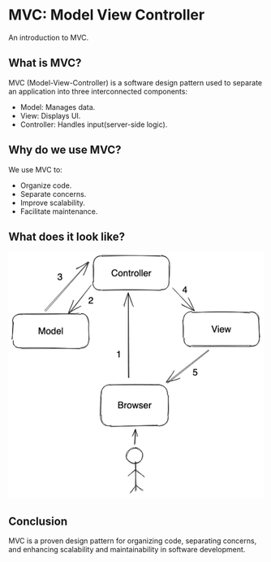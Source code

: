 # MVC: Model View Controller
An introduction to MVC.

## What is MVC?

MVC (Model-View-Controller) is a software design pattern used to separate an application into three interconnected components:

- Model: Manages data.
- View: Displays UI.
- Controller: Handles input(server-side logic).

## Why do we use MVC?

We use MVC to:
- Organize code.
- Separate concerns.
- Improve scalability.
- Facilitate maintenance.

## What does it look like?

![MVC Map](/mvc.png)

## Conclusion
MVC is a proven design pattern for organizing code, separating concerns, and enhancing scalability and maintainability in software development.

